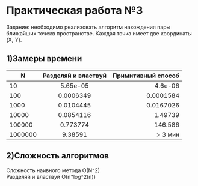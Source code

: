 # Практическая работа №3
Задание: необходимо реализовать алгоритм нахождения пары ближайших точекв пространстве. Каждая точка имеет две координаты (X, Y).

## 1)Замеры времени

| N | Разделяй и властвуй | Примитивный способ |
|----------------|:---------:|----------------:|
| 10 | 5.65е-05 | 4.6е-06 |
| 100 | 0.0006349 | 0.0001584 |
| 1000 | 0.0104445 | 0.0167026 |
| 10000 | 0.0854116 | 1.49739 |
| 100000 | 0.773774 | 146.586 |
| 1000000 | 9.38591 | > 3 мин |

## 2)Сложность алгоритмов
Сложность наивного метода O(N^2)\
Разделяй и властвуй O(n*log^2(n))
